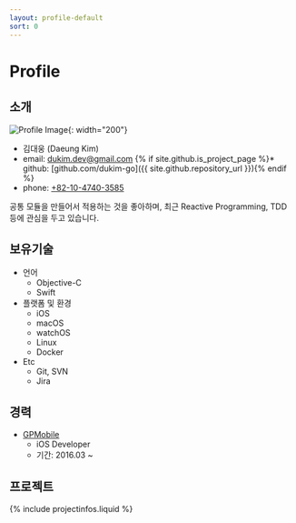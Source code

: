 ```yaml
---
layout: profile-default
sort: 0
---
```


# Profile

## 소개
<!-- prifile image -->
![Profile Image](https://avatars3.githubusercontent.com/u/51240093){: width="200"}

* 김대웅 (Daeung Kim)
* email: [dukim.dev@gmail.com](mailto:dukim.dev@gmail.com)
{% if site.github.is_project_page %}* github: [github.com/dukim-go]({{ site.github.repository_url }}){% endif %}
* phone: [+82-10-4740-3585](tel:+82-10-4740-3585)

공통 모듈을 만들어서 적용하는 것을 좋아하며, 최근 Reactive Programming, TDD 등에 관심을 두고 있습니다.

## 보유기술
* 언어
    - Objective-C
    - Swift
* 플랫폼 및 환경
    - iOS
    - macOS
    - watchOS
    - Linux
    - Docker
* Etc 
    - Git, SVN
    - Jira

## 경력
* [GPMobile](http://www.gpmobile.co.kr/) 
    - iOS Developer
    - 기간: 2016.03 ~ 

## 프로젝트
{% include projectinfos.liquid %}
